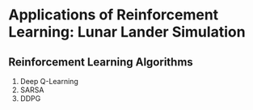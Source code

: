 # Applications of Reinforcement Learning: Lunar Lander Simulation

## Reinforcement Learning Algorithms
1. Deep Q-Learning
2. SARSA
3. DDPG

